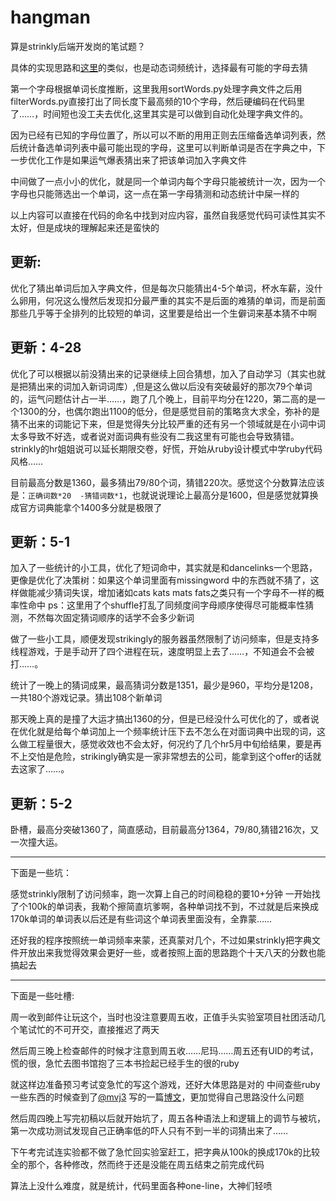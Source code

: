 # hangman

算是strinkly后端开发岗的笔试题？


具体的实现思路和[这里](https://ruby-china.org/topics/16256)的类似，也是动态词频统计，选择最有可能的字母去猜


第一个字母根据单词长度推断，这里我用sortWords.py处理字典文件之后用filterWords.py直接打出了同长度下最高频的10个字母，然后硬编码在代码里了……，时间短也没工夫去优化,这里其实是可以做到自动化处理字典文件的。

因为已经有已知的字母位置了，所以可以不断的用用正则去压缩备选单词列表，然后统计备选单词列表中最可能出现的字母，这里可以判断单词是否在字典之中，下一步优化工作是如果运气爆表猜出来了把该单词加入字典文件

中间做了一点小小的优化，就是同一个单词内每个字母只能被统计一次，因为一个字母也只能筛选出一个单词，这一点在第一字母猜测和动态统计中屎一样的

以上内容可以直接在代码的命名中找到对应内容，虽然自我感觉代码可读性其实不太好，但是成块的理解起来还是蛮快的

更新:
--------------
优化了猜出单词后加入字典文件，但是每次只能猜出4-5个单词，杯水车薪，没什么卵用，何况这么慢然后发现扣分最严重的其实不是后面的难猜的单词，而是前面那些几乎等于全排列的比较短的单词，这里要是给出一个生僻词来基本猜不中啊

更新：4-28
--------------
优化了可以根据以前没猜出来的记录继续上回合猜想，加入了自动学习（其实也就是把猜出来的词加入新词词库）,但是这么做以后没有突破最好的那次79个单词的，运气问题估计占一半……，跑了几个晚上，目前平均分在1220，第二高的是一个1300的分，也偶尔跑出1100的低分，但是感觉目前的策略贪大求全，弥补的是猜不出来的词能记下来，但是觉得失分比较严重的还有另一个领域就是在小词中词太多导致不好选，或者说对面词典有些没有二我这里有可能也会导致猜错。strinkly的hr姐姐说可以延长期限交卷，好慌，开始从ruby设计模式中学ruby代码风格……


目前最高分数是1360，最多猜出79/80个词，猜错220次。感觉这个分数算法应该是：`正确词数*20  -猜错词数*1`，也就说说理论上最高分是1600，但是感觉就算换成官方词典能拿个1400多分就是极限了

更新：5-1
-------------
加入了一些统计的小工具，优化了短词命中，其实就是和dancelinks一个思路，更像是优化了决策树：如果这个单词里面有missingword 中的东西就不猜了，这样做能减少猜词失误，增加诸如cats kats mats fats之类只有一个字母不一样的概率性命中 ps：这里用了个shuffle打乱了同频度间字母顺序使得尽可能概率性猜测，不然每次固定猜词顺序的话学不会多少新词

做了一些小工具，顺便发现strikingly的服务器虽然限制了访问频率，但是支持多线程游戏，于是手动开了四个进程在玩，速度明显上去了……，不知道会不会被打……。

统计了一晚上的猜词成果，最高猜词分数是1351，最少是960，平均分是1208，一共180个游戏记录。猜出108个新单词

那天晚上真的是撞了大运才搞出1360的分，但是已经没什么可优化的了，或者说在优化就是给每个单词加上一个频率统计压下去不怎么在对面词典中出现的词，这么做工程量很大，感觉收效也不会太好，何况约了几个hr5月中旬给结果，要是再不上交怕是危险，strikingly确实是一家非常想去的公司，能拿到这个offer的话就去这家了……。

更新：5-2
------------
卧槽，最高分突破1360了，简直感动，目前最高分1364，79/80,猜错216次，又一次撞大运。

-----------------
下面是一些坑：

感觉strinkly限制了访问频率，跑一次算上自己的时间稳稳的要10+分钟
一开始找了个100k的单词表，我勒个擦简直坑爹啊，各种单词找不到，不过就是后来换成170k单词的单词表以后还是有些词这个单词表里面没有，全靠蒙……

还好我的程序按照统一单词频率来蒙，还真蒙对几个，不过如果strinkly把字典文件开放出来我觉得效果会更好一些，或者按照上面的思路跑个十天八天的分数也能搞起去

--------------------
下面是一些吐槽:

周一收到邮件让玩这个，当时也没注意要周五收，正值手头实验室项目社团活动几个笔试忙的不可开交，直接推迟了两天

然后周三晚上检查邮件的时候才注意到周五收……尼玛……周五还有UID的考试，慌的很，急忙去图书馆抱了三本书捡起已经手生的很的ruby

就这样边准备预习考试变急忙的写这个游戏，还好大体思路是对的
中间查些ruby一些东西的时候查到了[@mvj3](https://github.com/mvj3/) 写的一篇[博文](https://ruby-china.org/topics/16256)，更加觉得自己思路没什么问题

然后周四晚上写完初稿以后就开始坑了，周五各种语法上和逻辑上的调节与被坑，
第一次成功测试发现自己正确率低的吓人只有不到一半的词猜出来了……

下午考完试连实验都不做了急忙回实验室赶工，把字典从100k的换成170k的比较全的那个，各种修改，然而终于还是没能在周五结束之前完成代码

算法上没什么难度，就是统计，代码里面各种one-line，大神们轻喷
